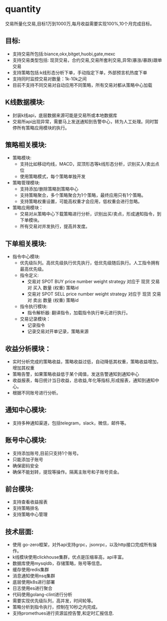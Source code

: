 # quantity
交易所量化交易,目标1万到1000万,每月收益需要实现100%,10个月完成目标。

## 目标:
   * 支持交易所包括:biance,okx,bitget,huobi,gate,mexc 
   * 支持交易类型包括: 现货交易，合约交易,交易所套利交易,异常(暴涨/暴跌)跟单交易
   * 支持策略包括:k线形态分析下单，手动指定下单，外部预言机热度下单
   * 支持同时监控交易对数量：1k-10k之间
   * 目前不支持不同交易对自动应用不同策略，所有交易对都从策略中心加载

## K线数据模块:
   * 封装k线api，底层数据来源可能是交易所或本地数据库
   * 交易所api出现异常，需要马上发送通知到告警中心，转为人工处理。同时暂停所有策略应用模块的执行。

## 策略相关模块:
   * 策略模块: 
     * 支持比如移动均线，MACD，双顶形态等k线形态分析，识别买入/卖出点位
     * 使用策略模式，每个策略单独开发
   * 策略管理模块:
     * 支持添加/删除策略到策略中心
     * 支持策略聚合，多个策略聚合为1个策略，最终应用只有1个策略。
     * 支持策略权重设置，可能高权重才会应用，低权重会进行忽略。
   * 策略应用模块：
     * 交易对从策略中心下载策略进行分析，识别出买/卖点，形成通知指令，到下单模块。
     * 所有交易对并发执行，提高并发度。
     
## 下单相关模块:
   * 指令中心模块:
     * 优先级队列。高优先级执行优先执行，低优先级随后执行。人工指令拥有最高优先级。
     * 指令定义:
       * 交易对 SPOT BUY  price number weight strategy 对应于 现货 交易对 买入 数量 (权重) 策略id
       * 交易对 SPOT SELL price number weight strategy 对应于 现货 交易对 卖出 数量 (权重) 策略id
     * 指令执行模块:
       *  指令解析器: 翻译指令，加载指令执行单元进行执行。
     * 交易记录模块：
       * 记录指令
       * 记录交易对开单记录，策略来源
       
## 收益分析模块：
   * 实时分析完成的策略收益，策略收益过低，自动降低其权重，策略收益增加，增加其权重
   * 策略告警，如果策略收益低于某个阈值，发送告警通知到通知中心
   * 收益报表，每日统计当日收益，总收益,年化等指标,形成报表，通知到通知中心。
   * 根据不同账号进行分析。

## 通知中心模块:
   * 支持多种通知渠道，包括telegram，slack，微信，邮件等。
## 账号中心模块:
   * 支持添加账号,目前只支持1个账号。
   * 只能添加子账号
   * 确保密码安全
   * 确保不能划转，提现等操作。隔离主账号和子账号资金。

## 前台模块:
   * 支持查看收益报表
   * 支持策略排名
   * 支持策略中心管理

## 技术层面:
   * 使用 go-zero框架，对外api支持grpc，jsonrpc，以及http接口完成所有操作。
   * k线模块使用clickhouse集群，优点是压缩率高，api丰富。
   * 数据库使用mysqldb，存储策略，账号等信息。
   * 缓存使用redis集群
   * 消息通知使用nsq集群
   * 底层使用k8s进行部署
   * 日志使用es进行聚合
   * 代码使用golang-clint进行分析
   * 需要实现优先级队列，高并发，时间轮等。
   * 策略分析到指令执行，控制在10秒之内完成。
   * 支持promethues进行资源监控告警,和定时汇报信息.
   